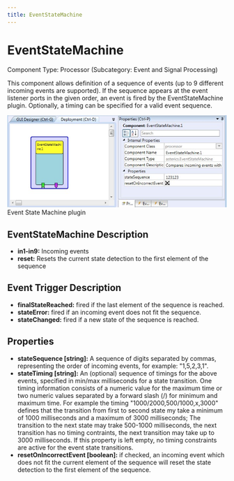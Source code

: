 ```yaml
---
title: EventStateMachine
---
```


# EventStateMachine

Component Type: Processor (Subcategory: Event and Signal Processing)

This component allows definition of a sequence of events (up to 9 different incoming events are supported). If the sequence appears at the event listener ports in the given order, an event is fired by the EventStateMachine plugin. Optionally, a timing can be specified for a valid event sequence.

![Screenshot: EventStateMachine](./img/EventStateMachine.jpg "Screenshot: EventStateMachine plugin")  
Event State Machine plugin

## EventStateMachine Description

- **in1-in9:** Incoming events
- **reset:** Resets the current state detection to the first element of the sequence

## Event Trigger Description

- **finalStateReached:** fired if the last element of the sequence is reached.
- **stateError:** fired if an incoming event does not fit the sequence.
- **stateChanged:** fired if a new state of the sequence is reached.

## Properties

- **stateSequence \[string\]:** A sequence of digits separated by commas, representing the order of incoming events, for example: "1,5,2,3,1".
- **stateTiming \[string\]:** An (optional) sequence of timings for the above events, specified in min/max milliseconds for a state transition. One timing information consists of a numeric value for the maximum time or two numeric values separated by a forward slash (/) for minimum and maximum time. For example the timing "1000/2000,500/1000,x,3000" defines that the transition from first to second state my take a minimum of 1000 milliseconds and a maximum of 3000 milliseconds; The transition to the next state may trake 500-1000 milliseconds, the next transition has no timing contraints, the next transition may take up to 3000 milliseconds. If this property is left empty, no timing constraints are active for the event state transitions.
- **resetOnIncorrectEvent \[boolean\]:** if checked, an incoming event which does not fit the current element of the sequence will reset the state detection to the first element of the sequence.
